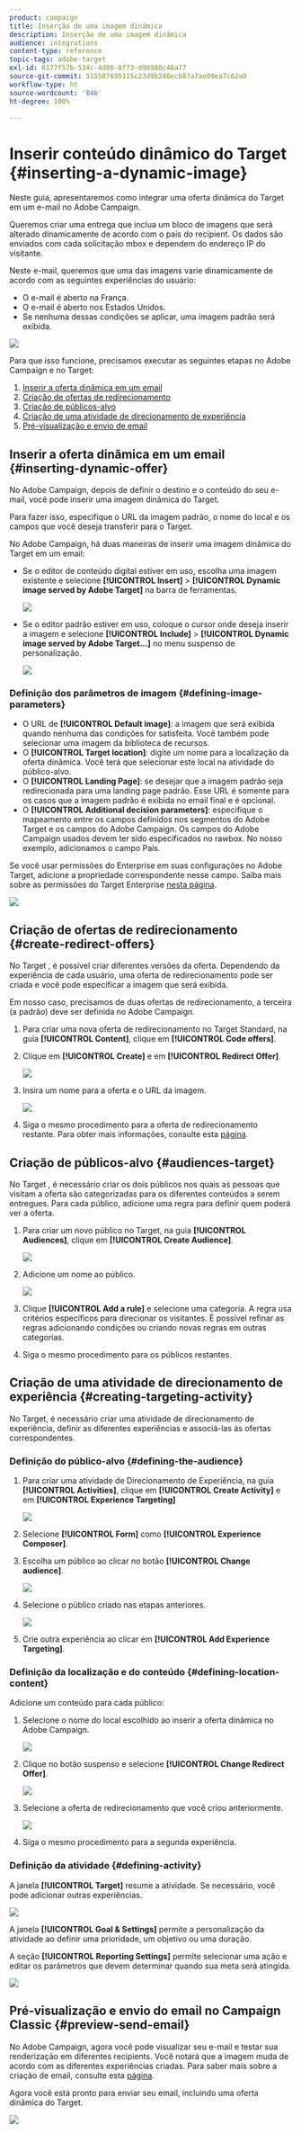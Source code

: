 ```yaml
---
product: campaign
title: Inserção de uma imagem dinâmica
description: Inserção de uma imagem dinâmica
audience: integrations
content-type: reference
topic-tags: adobe-target
exl-id: 6177f57b-534c-4d86-8f73-d96980c48a77
source-git-commit: 515587695115c23d9b248ecb87a7ae89ea7c62a0
workflow-type: ht
source-wordcount: '846'
ht-degree: 100%

---
```


# Inserir conteúdo dinâmico do Target {#inserting-a-dynamic-image}

Neste guia, apresentaremos como integrar uma oferta dinâmica do Target em um e-mail no Adobe Campaign.

Queremos criar uma entrega que inclua um bloco de imagens que será alterado dinamicamente de acordo com o país do recipient. Os dados são enviados com cada solicitação mbox e dependem do endereço IP do visitante.

Neste e-mail, queremos que uma das imagens varie dinamicamente de acordo com as seguintes experiências do usuário:

* O e-mail é aberto na França.
* O e-mail é aberto nos Estados Unidos.
* Se nenhuma dessas condições se aplicar, uma imagem padrão será exibida.

![](assets/target_4.png)

Para que isso funcione, precisamos executar as seguintes etapas no Adobe Campaign e no Target:

1. [Inserir a oferta dinâmica em um email](../../integrations/using/inserting-a-dynamic-image.md#inserting-dynamic-offer)
1. [Criação de ofertas de redirecionamento](../../integrations/using/inserting-a-dynamic-image.md#create-redirect-offers)
1. [Criação de públicos-alvo](../../integrations/using/inserting-a-dynamic-image.md#audiences-target)
1. [Criação de uma atividade de direcionamento de experiência](../../integrations/using/inserting-a-dynamic-image.md#creating-targeting-activity)
1. [Pré-visualização e envio de email](../../integrations/using/inserting-a-dynamic-image.md#preview-send-email)

## Inserir a oferta dinâmica em um email {#inserting-dynamic-offer}

No Adobe Campaign, depois de definir o destino e o conteúdo do seu e-mail, você pode inserir uma imagem dinâmica do Target.

Para fazer isso, especifique o URL da imagem padrão, o nome do local e os campos que você deseja transferir para o Target.

No Adobe Campaign, há duas maneiras de inserir uma imagem dinâmica do Target em um email:

* Se o editor de conteúdo digital estiver em uso, escolha uma imagem existente e selecione **[!UICONTROL Insert]** > **[!UICONTROL Dynamic image served by Adobe Target]** na barra de ferramentas.

   ![](assets/target_5.png)

* Se o editor padrão estiver em uso, coloque o cursor onde deseja inserir a imagem e selecione **[!UICONTROL Include]** > **[!UICONTROL Dynamic image served by Adobe Target...]** no menu suspenso de personalização.

   ![](assets/target_12.png)

### Definição dos parâmetros de imagem {#defining-image-parameters}

* O URL de **[!UICONTROL Default image]**: a imagem que será exibida quando nenhuma das condições for satisfeita. Você também pode selecionar uma imagem da biblioteca de recursos.
* O **[!UICONTROL Target location]**: digite um nome para a localização da oferta dinâmica. Você terá que selecionar este local na atividade do público-alvo.
* O **[!UICONTROL Landing Page]**: se desejar que a imagem padrão seja redirecionada para uma landing page padrão. Esse URL é somente para os casos que a imagem padrão é exibida no email final e é opcional.
* O **[!UICONTROL Additional decision parameters]**: especifique o mapeamento entre os campos definidos nos segmentos do Adobe Target e os campos do Adobe Campaign. Os campos do Adobe Campaign usados devem ter sido especificados no rawbox. No nosso exemplo, adicionamos o campo País.

Se você usar permissões do Enterprise em suas configurações no Adobe Target, adicione a propriedade correspondente nesse campo. Saiba mais sobre as permissões do Target Enterprise [nesta página](https://experienceleague.adobe.com/docs/target/using/administer/manage-users/enterprise/properties-overview.html?lang=pt-BR).

![](assets/target_13.png)

## Criação de ofertas de redirecionamento {#create-redirect-offers}

No Target , é possível criar diferentes versões da oferta. Dependendo da experiência de cada usuário, uma oferta de redirecionamento pode ser criada e você pode especificar a imagem que será exibida.

Em nosso caso, precisamos de duas ofertas de redirecionamento, a terceira (a padrão) deve ser definida no Adobe Campaign.

1. Para criar uma nova oferta de redirecionamento no Target Standard, na guia **[!UICONTROL Content]**, clique em **[!UICONTROL Code offers]**.

1. Clique em **[!UICONTROL Create]** e em **[!UICONTROL Redirect Offer]**.

   ![](assets/target_9.png)

1. Insira um nome para a oferta e o URL da imagem.

   ![](assets/target_6.png)

1. Siga o mesmo procedimento para a oferta de redirecionamento restante. Para obter mais informações, consulte esta [página](https://experienceleague.adobe.com/docs/target/using/experiences/offers/offer-redirect.html?lang=pt-BR).

## Criação de públicos-alvo {#audiences-target}

No Target , é necessário criar os dois públicos nos quais as pessoas que visitam a oferta são categorizadas para os diferentes conteúdos a serem entregues. Para cada público, adicione uma regra para definir quem poderá ver a oferta.

1. Para criar um novo público no Target, na guia **[!UICONTROL Audiences]**, clique em **[!UICONTROL Create Audience]**.

   ![](assets/audiences_1.png)

1. Adicione um nome ao público.

   ![](assets/audiences_2.png)

1. Clique **[!UICONTROL Add a rule]** e selecione uma categoria. A regra usa critérios específicos para direcionar os visitantes. É possível refinar as regras adicionando condições ou criando novas regras em outras categorias.

1. Siga o mesmo procedimento para os públicos restantes.

## Criação de uma atividade de direcionamento de experiência {#creating-targeting-activity}

No Target, é necessário criar uma atividade de direcionamento de experiência, definir as diferentes experiências e associá-las às ofertas correspondentes.

### Definição do público-alvo {#defining-the-audience}

1. Para criar uma atividade de Direcionamento de Experiência, na guia **[!UICONTROL Activities]**, clique em **[!UICONTROL Create Activity]** e em **[!UICONTROL Experience Targeting]**

   ![](assets/target_10.png)

1. Selecione **[!UICONTROL Form]** como **[!UICONTROL Experience Composer]**.

1. Escolha um público ao clicar no botão **[!UICONTROL Change audience]**.

   ![](assets/target_10_2.png)

1. Selecione o público criado nas etapas anteriores.

   ![](assets/target_10_3.png)

1. Crie outra experiência ao clicar em **[!UICONTROL Add Experience Targeting]**.

### Definição da localização e do conteúdo {#defining-location-content}

Adicione um conteúdo para cada público:

1. Selecione o nome do local escolhido ao inserir a oferta dinâmica no Adobe Campaign.

   ![](assets/target_15.png)

1. Clique no botão suspenso e selecione **[!UICONTROL Change Redirect Offer]**.

   ![](assets/target_content.png)

1. Selecione a oferta de redirecionamento que você criou anteriormente.

   ![](assets/target_content_2.png)

1. Siga o mesmo procedimento para a segunda experiência.

### Definição da atividade {#defining-activity}

A janela **[!UICONTROL Target]** resume a atividade. Se necessário, você pode adicionar outras experiências.

![](assets/target_experience.png)

A janela **[!UICONTROL Goal & Settings]** permite a personalização da atividade ao definir uma prioridade, um objetivo ou uma duração.

A seção **[!UICONTROL Reporting Settings]** permite selecionar uma ação e editar os parâmetros que devem determinar quando sua meta será atingida.

![](assets/target_experience_2.png)

## Pré-visualização e envio do email no Campaign Classic {#preview-send-email}

No Adobe Campaign, agora você pode visualizar seu e-mail e testar sua renderização em diferentes recipients. Você notará que a imagem muda de acordo com as diferentes experiências criadas. Para saber mais sobre a criação de email, consulte esta [página](../../delivery/using/defining-the-email-content.md).

Agora você está pronto para enviar seu email, incluindo uma oferta dinâmica do Target.

![](assets/target_20.png)
